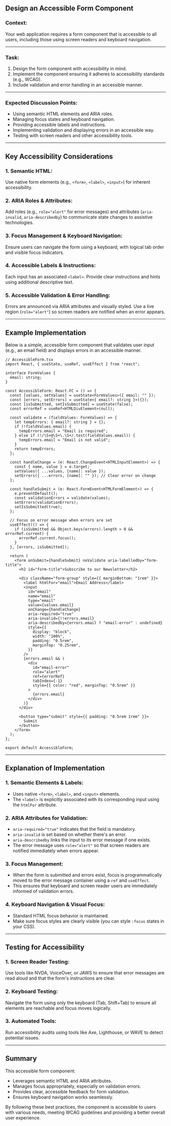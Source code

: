 ## Design an Accessible Form Component

### **Context:**

Your web application requires a form component that is accessible to all users, including those using screen readers and keyboard navigation.

---

### **Task:**

1. Design the form component with accessibility in mind.
2. Implement the component ensuring it adheres to accessibility standards (e.g., WCAG).
3. Include validation and error handling in an accessible manner.

---

### **Expected Discussion Points:**

- Using semantic HTML elements and ARIA roles.
- Managing focus states and keyboard navigation.
- Providing accessible labels and instructions.
- Implementing validation and displaying errors in an accessible way.
- Testing with screen readers and other accessibility tools.

---

## **Key Accessibility Considerations**

### 1. **Semantic HTML:**

Use native form elements (e.g., `<form>`, `<label>`, `<input>`) for inherent accessibility.

### 2. **ARIA Roles & Attributes:**

Add roles (e.g., `role="alert"` for error messages) and attributes (`aria-invalid`, `aria-describedby`) to communicate state changes to assistive technologies.

### 3. **Focus Management & Keyboard Navigation:**

Ensure users can navigate the form using a keyboard, with logical tab order and visible focus indicators.

### 4. **Accessible Labels & Instructions:**

Each input has an associated `<label>`. Provide clear instructions and hints using additional descriptive text.

### 5. **Accessible Validation & Error Handling:**

Errors are announced via ARIA attributes and visually styled. Use a live region (`role="alert"`) so screen readers are notified when an error appears.

---

## **Example Implementation**

Below is a simple, accessible form component that validates user input (e.g., an email field) and displays errors in an accessible manner.

```tsx
// AccessibleForm.tsx
import React, { useState, useRef, useEffect } from "react";

interface FormValues {
  email: string;
}

const AccessibleForm: React.FC = () => {
  const [values, setValues] = useState<FormValues>({ email: "" });
  const [errors, setErrors] = useState<{ email?: string }>({});
  const [isSubmitted, setIsSubmitted] = useState(false);
  const errorRef = useRef<HTMLDivElement>(null);

  const validate = (fieldValues: FormValues) => {
    let tempErrors: { email?: string } = {};
    if (!fieldValues.email) {
      tempErrors.email = "Email is required";
    } else if (!/\S+@\S+\.\S+/.test(fieldValues.email)) {
      tempErrors.email = "Email is not valid";
    }
    return tempErrors;
  };

  const handleChange = (e: React.ChangeEvent<HTMLInputElement>) => {
    const { name, value } = e.target;
    setValues({ ...values, [name]: value });
    setErrors({ ...errors, [name]: "" }); // Clear error on change
  };

  const handleSubmit = (e: React.FormEvent<HTMLFormElement>) => {
    e.preventDefault();
    const validationErrors = validate(values);
    setErrors(validationErrors);
    setIsSubmitted(true);
  };

  // Focus on error message when errors are set
  useEffect(() => {
    if (isSubmitted && Object.keys(errors).length > 0 && errorRef.current) {
      errorRef.current.focus();
    }
  }, [errors, isSubmitted]);

  return (
    <form onSubmit={handleSubmit} noValidate aria-labelledby="form-title">
      <h2 id="form-title">Subscribe to our Newsletter</h2>

      <div className="form-group" style={{ marginBottom: "1rem" }}>
        <label htmlFor="email">Email Address</label>
        <input
          id="email"
          name="email"
          type="email"
          value={values.email}
          onChange={handleChange}
          aria-required="true"
          aria-invalid={!!errors.email}
          aria-describedby={errors.email ? "email-error" : undefined}
          style={{
            display: "block",
            width: "100%",
            padding: "0.5rem",
            marginTop: "0.25rem",
          }}
        />
        {errors.email && (
          <div
            id="email-error"
            role="alert"
            ref={errorRef}
            tabIndex={-1}
            style={{ color: "red", marginTop: "0.5rem" }}
          >
            {errors.email}
          </div>
        )}
      </div>

      <button type="submit" style={{ padding: "0.5rem 1rem" }}>
        Submit
      </button>
    </form>
  );
};

export default AccessibleForm;
```

---

## **Explanation of Implementation**

### 1. **Semantic Elements & Labels:**

- Uses native `<form>`, `<label>`, and `<input>` elements.
- The `<label>` is explicitly associated with its corresponding input using the `htmlFor` attribute.

### 2. **ARIA Attributes for Validation:**

- `aria-required="true"` indicates that the field is mandatory.
- `aria-invalid` is set based on whether there's an error.
- `aria-describedby` links the input to its error message if one exists.
- The error message uses `role="alert"` so that screen readers are notified immediately when errors appear.

### 3. **Focus Management:**

- When the form is submitted and errors exist, focus is programmatically moved to the error message container using a `ref` and `useEffect`.
- This ensures that keyboard and screen reader users are immediately informed of validation errors.

### 4. **Keyboard Navigation & Visual Focus:**

- Standard HTML focus behavior is maintained.
- Make sure focus styles are clearly visible (you can style `:focus` states in your CSS).

---

## **Testing for Accessibility**

### 1. **Screen Reader Testing:**

Use tools like NVDA, VoiceOver, or JAWS to ensure that error messages are read aloud and that the form's instructions are clear.

### 2. **Keyboard Testing:**

Navigate the form using only the keyboard (Tab, Shift+Tab) to ensure all elements are reachable and focus moves logically.

### 3. **Automated Tools:**

Run accessibility audits using tools like Axe, Lighthouse, or WAVE to detect potential issues.

---

## **Summary**

This accessible form component:

- Leverages semantic HTML and ARIA attributes.
- Manages focus appropriately, especially on validation errors.
- Provides clear, accessible feedback for form validation.
- Ensures keyboard navigation works seamlessly.

By following these best practices, the component is accessible to users with various needs, meeting WCAG guidelines and providing a better overall user experience.
